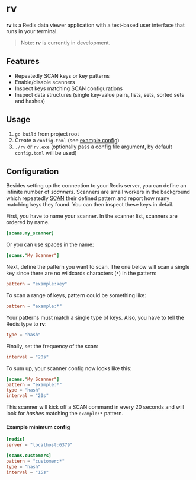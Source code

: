 # rv

**rv** is a Redis data viewer application with a text-based user interface that runs in your terminal.

> Note: **rv** is currently in development.


## Features

* Repeatedly SCAN keys or key patterns
* Enable/disable scanners
* Inspect keys matching SCAN configurations
* Inspect data structures (single key-value pairs, lists, sets, sorted sets and hashes)


## Usage

1. `go build` from project root
1. Create a `config.toml` (see [example config](#example-minimum-config))
1. `./rv` or `rv.exe` (optionally pass a config file argument, by default `config.toml` will be used)


## Configuration

Besides setting up the connection to your Redis server, you can define an infinite number of *scanners*. Scanners are
small workers in the background which repeatedly [SCAN](https://redis.io/commands/scan) their defined pattern and report
how many matching keys they found. You can then inspect these keys in detail.

First, you have to name your scanner. In the scanner list, scanners are ordered by name.

```toml
[scans.my_scanner]
```

Or you can use spaces in the name:

```toml
[scans."My Scanner"]
```

Next, define the pattern you want to scan. The one below will scan a single key since there are no wildcards characters
(`*`) in the pattern:

```toml
pattern = "example:key"
```

To scan a range of keys, pattern could be something like:

```toml
pattern = "example:*"
```

Your patterns must match a single type of keys. Also, you have to tell the Redis type to **rv**:

```toml
type = "hash"
```

Finally, set the frequency of the scan:

```toml
interval = "20s"
```

To sum up, your scanner config now looks like this:

```toml
[scans."My Scanner"]
pattern = "example:*"
type = "hash"
interval = "20s"
```

This scanner will kick off a SCAN command in every 20 seconds and will look for *hashes* matching the `example:*`
pattern.


#### Example minimum config

```toml
[redis]
server = "localhost:6379"

[scans.customers]
pattern = "customer:*"
type = "hash"
interval = "15s"
```
